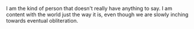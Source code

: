 ---
---
I am the kind of person that doesn't really have anything to say. I am content with the world just the way it is, even though we are slowly inching towards eventual obliteration. 